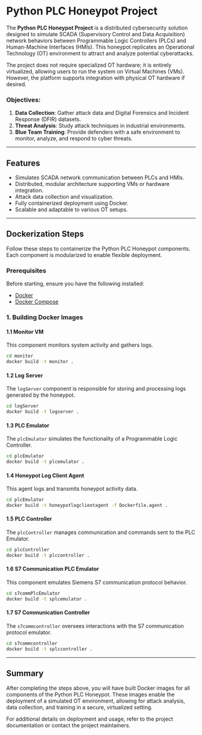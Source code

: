 
# Python PLC Honeypot Project

The **Python PLC Honeypot Project** is a distributed cybersecurity solution designed to simulate SCADA (Supervisory Control and Data Acquisition) network behaviors between Programmable Logic Controllers (PLCs) and Human-Machine Interfaces (HMIs). This honeypot replicates an Operational Technology (OT) environment to attract and analyze potential cyberattacks. 

The project does not require specialized OT hardware; it is entirely virtualized, allowing users to run the system on Virtual Machines (VMs). However, the platform supports integration with physical OT hardware if desired. 

### Objectives:
1. **Data Collection**: Gather attack data and Digital Forensics and Incident Response (DFIR) datasets.
2. **Threat Analysis**: Study attack techniques in industrial environments.
3. **Blue Team Training**: Provide defenders with a safe environment to monitor, analyze, and respond to cyber threats.

---

## Features
- Simulates SCADA network communication between PLCs and HMIs.
- Distributed, modular architecture supporting VMs or hardware integration.
- Attack data collection and visualization.
- Fully containerized deployment using Docker.
- Scalable and adaptable to various OT setups.

---

## Dockerization Steps

Follow these steps to containerize the Python PLC Honeypot components. Each component is modularized to enable flexible deployment.

### Prerequisites
Before starting, ensure you have the following installed:
- [Docker](https://www.docker.com/get-started)
- [Docker Compose](https://docs.docker.com/compose/)



### 1. Building Docker Images

#### 1.1 Monitor VM
This component monitors system activity and gathers logs.

```bash
cd monitor
docker build -t monitor .
```

#### 1.2 Log Server
The `logServer` component is responsible for storing and processing logs generated by the honeypot.

```bash
cd logServer
docker build -t logserver .
```

#### 1.3 PLC Emulator
The `plcEmulator` simulates the functionality of a Programmable Logic Controller.

```bash
cd plcEmulator
docker build -t plcemulator .
```

#### 1.4 Honeypot Log Client Agent
This agent logs and transmits honeypot activity data.

```bash
cd plcEmulator
docker build -t honeypotlogclientagent -f Dockerfile.agent .
```

#### 1.5 PLC Controller
The `plcController` manages communication and commands sent to the PLC Emulator.

```bash
cd plcController
docker build -t plccontroller .
```

#### 1.6 S7 Communication PLC Emulator
This component emulates Siemens S7 communication protocol behavior.

```bash
cd s7commPlcEmulator
docker build -t splcemulator .
```

#### 1.7 S7 Communication Controller
The `s7commcontroller` oversees interactions with the S7 communication protocol emulator.

```bash
cd s7commcontroller
docker build -t splccontroller .
```

---

## Summary
After completing the steps above, you will have built Docker images for all components of the Python PLC Honeypot. These images enable the deployment of a simulated OT environment, allowing for attack analysis, data collection, and training in a secure, virtualized setting.

For additional details on deployment and usage, refer to the project documentation or contact the project maintainers.
```